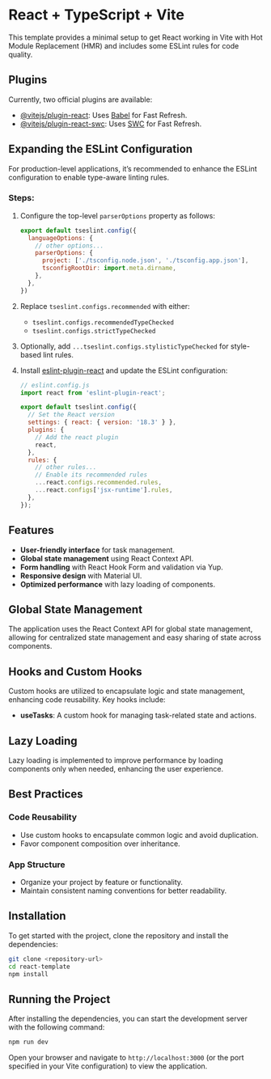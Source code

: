 
# React + TypeScript + Vite

This template provides a minimal setup to get React working in Vite with Hot Module Replacement (HMR) and includes some ESLint rules for code quality.

## Plugins

Currently, two official plugins are available:

- [@vitejs/plugin-react](https://github.com/vitejs/vite-plugin-react/blob/main/packages/plugin-react/README.md): Uses [Babel](https://babeljs.io/) for Fast Refresh.
- [@vitejs/plugin-react-swc](https://github.com/vitejs/vite-plugin-react-swc): Uses [SWC](https://swc.rs/) for Fast Refresh.

## Expanding the ESLint Configuration

For production-level applications, it’s recommended to enhance the ESLint configuration to enable type-aware linting rules.

### Steps:

1. Configure the top-level `parserOptions` property as follows:

    ```js
    export default tseslint.config({
      languageOptions: {
        // other options...
        parserOptions: {
          project: ['./tsconfig.node.json', './tsconfig.app.json'],
          tsconfigRootDir: import.meta.dirname,
        },
      },
    })
    ```

2. Replace `tseslint.configs.recommended` with either:
    - `tseslint.configs.recommendedTypeChecked`
    - `tseslint.configs.strictTypeChecked`

3. Optionally, add `...tseslint.configs.stylisticTypeChecked` for style-based lint rules.

4. Install [eslint-plugin-react](https://github.com/jsx-eslint/eslint-plugin-react) and update the ESLint configuration:

    ```js
    // eslint.config.js
    import react from 'eslint-plugin-react';

    export default tseslint.config({
      // Set the React version
      settings: { react: { version: '18.3' } },
      plugins: {
        // Add the react plugin
        react,
      },
      rules: {
        // other rules...
        // Enable its recommended rules
        ...react.configs.recommended.rules,
        ...react.configs['jsx-runtime'].rules,
      },
    });
    ```

## Features

- **User-friendly interface** for task management.
- **Global state management** using React Context API.
- **Form handling** with React Hook Form and validation via Yup.
- **Responsive design** with Material UI.
- **Optimized performance** with lazy loading of components.

## Global State Management

The application uses the React Context API for global state management, allowing for centralized state management and easy sharing of state across components.

## Hooks and Custom Hooks

Custom hooks are utilized to encapsulate logic and state management, enhancing code reusability. Key hooks include:

- **useTasks**: A custom hook for managing task-related state and actions.

## Lazy Loading

Lazy loading is implemented to improve performance by loading components only when needed, enhancing the user experience.

## Best Practices

### Code Reusability

- Use custom hooks to encapsulate common logic and avoid duplication.
- Favor component composition over inheritance.

### App Structure

- Organize your project by feature or functionality.
- Maintain consistent naming conventions for better readability.

## Installation

To get started with the project, clone the repository and install the dependencies:

```bash
git clone <repository-url>
cd react-template
npm install
```

## Running the Project

After installing the dependencies, you can start the development server with the following command:

```bash
npm run dev
```

Open your browser and navigate to `http://localhost:3000` (or the port specified in your Vite configuration) to view the application.